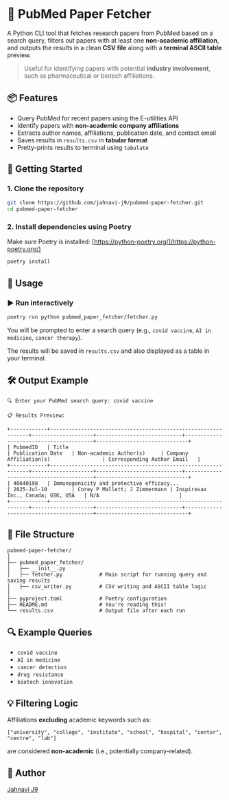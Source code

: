 
# 🧬 PubMed Paper Fetcher

A Python CLI tool that fetches research papers from PubMed based on a search query, filters out papers with at least one **non-academic affiliation**, and outputs the results in a clean **CSV file** along with a **terminal ASCII table** preview.

> Useful for identifying papers with potential **industry involvement**, such as pharmaceutical or biotech affiliations.



## 📦 Features

- Query PubMed for recent papers using the E-utilities API
- Identify papers with **non-academic company affiliations**
- Extracts author names, affiliations, publication date, and contact email
- Saves results in `results.csv` in **tabular format**
- Pretty-prints results to terminal using `tabulate`



## 🚀 Getting Started

### 1. Clone the repository

```bash
git clone https://github.com/jahnavi-j9/pubmed-paper-fetcher.git
cd pubmed-paper-fetcher
````

### 2. Install dependencies using Poetry

Make sure Poetry is installed: [https://python-poetry.org/](https://python-poetry.org/)

```bash
poetry install
```



## 🧪 Usage

### ▶️ Run interactively

```bash
poetry run python pubmed_paper_fetcher/fetcher.py
```

You will be prompted to enter a search query (e.g., `covid vaccine`, `AI in medicine`, `cancer therapy`).

The results will be saved in `results.csv` and also displayed as a table in your terminal.



## 🛠 Output Example

```
🔍 Enter your PubMed search query: covid vaccine

📋 Results Preview:

+------------+---------------------------------------------------------------+--------------------+----------------------------+----------------------------------------+------------------------------+
| PubmedID   | Title                                                         | Publication Date   | Non-academic Author(s)     | Company Affiliation(s)                 | Corresponding Author Email   |
+------------+---------------------------------------------------------------+--------------------+----------------------------+----------------------------------------+------------------------------+
| 40640198   | Immunogenicity and protective efficacy...                     | 2025-Jul-10        | Corey P Mallett; J Zimmermann | Inspirevax Inc., Canada; GSK, USA   | N/A                          |
+------------+---------------------------------------------------------------+--------------------+----------------------------+----------------------------------------+------------------------------+
```



## 🧾 File Structure

```
pubmed-paper-fetcher/
│
├── pubmed_paper_fetcher/
│   ├── __init__.py
│   ├── fetcher.py            # Main script for running query and saving results
│   ├── csv_writer.py         # CSV writing and ASCII table logic
│
├── pyproject.toml            # Poetry configuration
├── README.md                 # You're reading this!
└── results.csv               # Output file after each run
```



## 🔍 Example Queries

* `covid vaccine`
* `AI in medicine`
* `cancer detection`
* `drug resistance`
* `biotech innovation`



## 💡 Filtering Logic

Affiliations **excluding** academic keywords such as:

```
["university", "college", "institute", "school", "hospital", "center", "centre", "lab"]
```

are considered **non-academic** (i.e., potentially company-related).



## 🙌 Author

[Jahnavi J9](https://github.com/jahnavi-j9)




